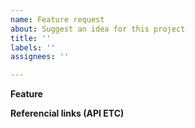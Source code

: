 ```yaml
---
name: Feature request
about: Suggest an idea for this project
title: ''
labels: ''
assignees: ''

---
```


**Feature**

**Referencial links (API ETC)**
